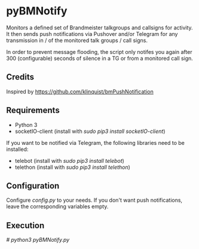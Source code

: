 # pyBMNotify

Monitors a defined set of Brandmeister talkgroups and callsigns for activity. It then sends push notifications via Pushover and/or Telegram for any transmission in / of the monitored talk groups / call signs.

In order to prevent message flooding, the script only notifes you again after 300 (configurable) seconds of silence in a TG or from a monitored call sign.

## Credits

Inspired by https://github.com/klinquist/bmPushNotification

## Requirements

* Python 3
* socketIO-client (install with _sudo pip3 install socketIO-client_)

If you want to be notified via Telegram, the following libraries need to be installed:

 * telebot (install with _sudo pip3 install telebot_)
 * telethon (install with _sudo pip3 install telethon_)

## Configuration

Configure _config.py_ to your needs. If you don't want push notifications, leave the corresponding variables empty.

## Execution

_# python3 pyBMNotify.py_
